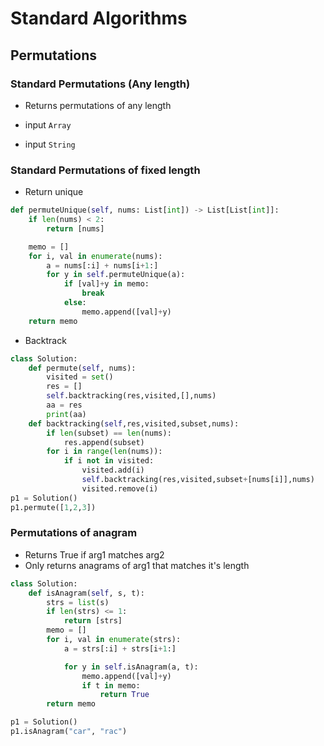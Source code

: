 # Standard Algorithms
## Permutations

### Standard Permutations (Any length)
- Returns permutations of any length
- input `Array`



- input `String`



### Standard Permutations of fixed length
- Return unique
```python
def permuteUnique(self, nums: List[int]) -> List[List[int]]:
    if len(nums) < 2:
        return [nums]

    memo = []
    for i, val in enumerate(nums):
        a = nums[:i] + nums[i+1:]
        for y in self.permuteUnique(a):
            if [val]+y in memo:
                break
            else:
                memo.append([val]+y) 
    return memo
```

- Backtrack
```python
class Solution:
    def permute(self, nums):
        visited = set()
        res = []
        self.backtracking(res,visited,[],nums)
        aa = res
        print(aa)
    def backtracking(self,res,visited,subset,nums):
        if len(subset) == len(nums):
            res.append(subset)
        for i in range(len(nums)):
            if i not in visited:
                visited.add(i)
                self.backtracking(res,visited,subset+[nums[i]],nums)
                visited.remove(i)
p1 = Solution()
p1.permute([1,2,3])
```

### Permutations of anagram
- Returns True if arg1 matches arg2
- Only returns anagrams of arg1 that matches it's length

```python
class Solution:
	def isAnagram(self, s, t):
		strs = list(s)
		if len(strs) <= 1:
			return [strs]
		memo = []
		for i, val in enumerate(strs):
			a = strs[:i] + strs[i+1:]

			for y in self.isAnagram(a, t):
				memo.append([val]+y)
				if t in memo:
					return True
		return memo

p1 = Solution()
p1.isAnagram("car", "rac")


```